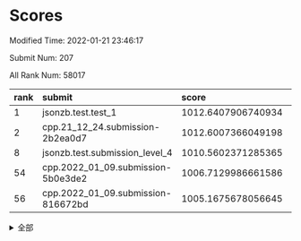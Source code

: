 # Scores

Modified Time: 2022-01-21 23:46:17

Submit Num: 207

All Rank Num: 58017

| rank |               submit               |       score        |       sigma        | pk_num |
| :--- | :--------------------------------- | :----------------- | :----------------- | :----- |
| 1    | jsonzb.test.test_1                 | 1012.6407906740934 | 0.8064485343176798 | 1119   |
| 2    | cpp.21_12_24.submission-2b2ea0d7   | 1012.6007366049198 | 0.7778789813012628 | 1117   |
| 8    | jsonzb.test.submission_level_4     | 1010.5602371285365 | 0.77688782127747   | 1120   |
| 54   | cpp.2022_01_09.submission-5b0e3de2 | 1006.7129986661586 | 0.7312898816297466 | 1121   |
| 56   | cpp.2022_01_09.submission-816672bd | 1005.1675678056645 | 0.728711804239094  | 1123   |


<details>
<summary>全部</summary>

| rank |                 submit                 |       score        |       sigma        | pk_num |
| :--- | :------------------------------------- | :----------------- | :----------------- | :----- |
| 1    | jsonzb.test.test_1                     | 1012.6407906740934 | 0.8064485343176798 | 1119   |
| 2    | cpp.21_12_24.submission-2b2ea0d7       | 1012.6007366049198 | 0.7778789813012628 | 1117   |
| 3    | gobigger.level_3.submission_level_3_40 | 1011.416000263278  | 0.7803858124556062 | 1121   |
| 4    | gobigger.level_3.submission_level_3_0  | 1011.3121987918743 | 0.7879550411755089 | 1118   |
| 5    | gobigger.level_3.submission_level_3_41 | 1011.2141975281835 | 0.7762872630603003 | 1121   |
| 6    | gobigger.level_3.submission_level_3_15 | 1010.9271936232975 | 0.7606363253712966 | 1133   |
| 7    | gobigger.level_3.submission_level_3_8  | 1010.7150395292249 | 0.7617654405087695 | 1121   |
| 8    | jsonzb.test.submission_level_4         | 1010.5602371285365 | 0.77688782127747   | 1120   |
| 9    | gobigger.level_3.submission_level_3_27 | 1010.5026643811633 | 0.7799027219150123 | 1118   |
| 10   | gobigger.level_3.submission_level_3_37 | 1010.453175786052  | 0.756865589037633  | 1120   |
| 11   | gobigger.level_3.submission_level_3_19 | 1010.4436558796638 | 0.7611096005310911 | 1126   |
| 12   | gobigger.level_3.submission_level_3_42 | 1010.4194884998415 | 0.7805004799078211 | 1122   |
| 13   | gobigger.level_3.submission_level_3_11 | 1010.4182254425218 | 0.7679101959074415 | 1120   |
| 14   | gobigger.level_3.submission_level_3_4  | 1010.3877524943921 | 0.7637663838669719 | 1120   |
| 15   | gobigger.level_3.submission_level_3_26 | 1010.1618097722958 | 0.7696825454281822 | 1118   |
| 16   | gobigger.level_3.submission_level_3_18 | 1010.1514650602718 | 0.7707624492850095 | 1123   |
| 17   | gobigger.level_3.submission_level_3_3  | 1010.0870032284508 | 0.7740849438312717 | 1124   |
| 18   | gobigger.level_3.submission_level_3_21 | 1010.0480488082368 | 0.7404463703516213 | 1120   |
| 19   | gobigger.level_3.submission_level_3_1  | 1009.9256351274853 | 0.7574587327655979 | 1121   |
| 20   | gobigger.level_3.submission_level_3_35 | 1009.9059890737152 | 0.7777906139979343 | 1117   |
| 21   | gobigger.level_3.submission_level_3_24 | 1009.7947438922633 | 0.7611230700783517 | 1118   |
| 22   | gobigger.level_3.submission_level_3_23 | 1009.771713463867  | 0.752422098986032  | 1118   |
| 23   | gobigger.level_3.submission_level_3_48 | 1009.7716488711177 | 0.7591993064496058 | 1121   |
| 24   | gobigger.level_3.submission_level_3_6  | 1009.7466424188319 | 0.7529489263186008 | 1125   |
| 25   | gobigger.level_3.submission_level_3_2  | 1009.7158780641796 | 0.7526802364758945 | 1120   |
| 26   | gobigger.level_3.submission_level_3_43 | 1009.712039520814  | 0.7426941537979524 | 1119   |
| 27   | gobigger.level_3.submission_level_3_13 | 1009.7009686617625 | 0.7582780827624854 | 1120   |
| 28   | gobigger.level_3.submission_level_3_17 | 1009.6671215935728 | 0.7469899760299498 | 1122   |
| 29   | gobigger.level_3.submission_level_3_25 | 1009.6663387154435 | 0.792423909256147  | 1118   |
| 30   | gobigger.level_3.submission_level_3_5  | 1009.6509021102833 | 0.7784099102226049 | 1120   |
| 31   | gobigger.level_3.submission_level_3_45 | 1009.64801801229   | 0.7622203877007159 | 1124   |
| 32   | gobigger.level_3.submission_level_3_9  | 1009.6110492718421 | 0.7718548244031868 | 1126   |
| 33   | gobigger.level_3.submission_level_3_7  | 1009.5852173302221 | 0.7673078324009203 | 1118   |
| 34   | gobigger.level_3.submission_level_3_47 | 1009.5804805367912 | 0.7876446571539363 | 1116   |
| 35   | gobigger.level_3.submission_level_3_30 | 1009.5530515567649 | 0.7461150775746594 | 1124   |
| 36   | gobigger.level_3.submission_level_3_10 | 1009.405194575252  | 0.7541048861704643 | 1121   |
| 37   | gobigger.level_3.submission_level_3_44 | 1009.405179065364  | 0.7475581883049942 | 1119   |
| 38   | gobigger.level_3.submission_level_3_32 | 1009.3850672758668 | 0.7295342666118042 | 1116   |
| 39   | gobigger.level_3.submission_level_3_22 | 1009.3399044458612 | 0.7607177162838222 | 1127   |
| 40   | gobigger.level_3.submission_level_3_20 | 1009.2010033541034 | 0.7400797563426119 | 1119   |
| 41   | gobigger.level_3.submission_level_3_29 | 1009.1709275566465 | 0.7395465691753694 | 1120   |
| 42   | gobigger.level_3.submission_level_3_34 | 1009.1528824730881 | 0.7614291564863527 | 1119   |
| 43   | gobigger.level_3.submission_level_3_33 | 1009.1352631868217 | 0.7392585021726952 | 1123   |
| 44   | gobigger.level_3.submission_level_3_46 | 1009.1192730631686 | 0.7440379901413241 | 1128   |
| 45   | gobigger.level_3.submission_level_3_38 | 1009.0555631065811 | 0.7412596215917293 | 1120   |
| 46   | gobigger.level_3.submission_level_3_14 | 1009.0497266522876 | 0.7425969477337686 | 1123   |
| 47   | gobigger.level_3.submission_level_3_49 | 1008.9947537954221 | 0.7394524975656973 | 1115   |
| 48   | gobigger.level_3.submission_level_3_16 | 1008.960142766184  | 0.7368401635246843 | 1120   |
| 49   | gobigger.level_3.submission_level_3_39 | 1008.9047562911087 | 0.7428919619718987 | 1124   |
| 50   | gobigger.level_3.submission_level_3_12 | 1008.8979645401256 | 0.7528074954605894 | 1127   |
| 51   | gobigger.level_3.submission_level_3_28 | 1008.4528159131737 | 0.7522516655786994 | 1124   |
| 52   | gobigger.level_3.submission_level_3_31 | 1008.3115015926616 | 0.7475490486015268 | 1122   |
| 53   | gobigger.level_3.submission_level_3_36 | 1006.8790244510516 | 0.7640586952992157 | 1121   |
| 54   | cpp.2022_01_09.submission-5b0e3de2     | 1006.7129986661586 | 0.7312898816297466 | 1121   |
| 55   | gobigger.level_1.submission_level_1_7  | 1005.2224097512259 | 0.7268442255950786 | 1121   |
| 56   | cpp.2022_01_09.submission-816672bd     | 1005.1675678056645 | 0.728711804239094  | 1123   |
| 57   | gobigger.level_1.submission_level_1_34 | 1004.8395274840269 | 0.7190795980575404 | 1123   |
| 58   | gobigger.level_1.submission_level_1_27 | 1004.7096771692601 | 0.7276466016860492 | 1126   |
| 59   | gobigger.level_1.submission_level_1_39 | 1004.5246034580532 | 0.7197234926291558 | 1120   |
| 60   | gobigger.level_1.submission_level_1_26 | 1004.3655337066272 | 0.727200194366054  | 1123   |
| 61   | gobigger.level_1.submission_level_1_15 | 1004.2353151516631 | 0.7277501031412372 | 1125   |
| 62   | gobigger.level_1.submission_level_1_28 | 1004.1827581307707 | 0.7233104597291322 | 1124   |
| 63   | gobigger.level_1.submission_level_1_41 | 1004.0490396069579 | 0.7128803385648541 | 1120   |
| 64   | gobigger.level_1.submission_level_1_43 | 1003.9660440644495 | 0.7096718075340689 | 1119   |
| 65   | gobigger.level_1.submission_level_1_20 | 1003.9085374871913 | 0.7228949723620117 | 1117   |
| 66   | gobigger.level_1.submission_level_1_33 | 1003.9072611990397 | 0.7086899779919948 | 1114   |
| 67   | gobigger.level_1.submission_level_1_6  | 1003.8609916534392 | 0.7197251114037199 | 1118   |
| 68   | gobigger.level_1.submission_level_1_11 | 1003.8569153568608 | 0.7232058385010307 | 1122   |
| 69   | gobigger.level_1.submission_level_1_46 | 1003.8113814296988 | 0.7109784125528665 | 1120   |
| 70   | gobigger.level_1.submission_level_1_40 | 1003.7892637101248 | 0.7160353355789818 | 1122   |
| 71   | gobigger.level_1.submission_level_1_12 | 1003.6833095634686 | 0.7219883646181369 | 1122   |
| 72   | gobigger.level_1.submission_level_1_47 | 1003.6751486270821 | 0.7184906126062328 | 1122   |
| 73   | gobigger.level_1.submission_level_1_3  | 1003.6480335029117 | 0.7233895461903417 | 1121   |
| 74   | gobigger.level_1.submission_level_1_17 | 1003.5843059008855 | 0.7081439278283042 | 1125   |
| 75   | gobigger.level_1.submission_level_1_45 | 1003.5802322470063 | 0.7308545771399404 | 1122   |
| 76   | gobigger.level_1.submission_level_1_24 | 1003.4798736193808 | 0.7144735061495744 | 1120   |
| 77   | gobigger.level_1.submission_level_1_37 | 1003.4439095200707 | 0.7125227717857282 | 1126   |
| 78   | gobigger.level_1.submission_level_1_44 | 1003.3698615017585 | 0.7189187105115016 | 1120   |
| 79   | gobigger.level_1.submission_level_1_9  | 1003.35034174644   | 0.7062925103396321 | 1126   |
| 80   | gobigger.level_1.submission_level_1_31 | 1003.3347953646148 | 0.7226762433194598 | 1122   |
| 81   | gobigger.level_1.submission_level_1_23 | 1003.2845968804342 | 0.7094975230920982 | 1126   |
| 82   | gobigger.level_1.submission_level_1_18 | 1003.2775070913334 | 0.712342554770403  | 1123   |
| 83   | gobigger.level_1.submission_level_1_30 | 1003.2202167522399 | 0.7216250657449956 | 1118   |
| 84   | gobigger.level_1.submission_level_1_13 | 1003.2033389263331 | 0.7262597011599146 | 1121   |
| 85   | gobigger.level_1.submission_level_1_1  | 1003.0891950892174 | 0.7014226752353501 | 1122   |
| 86   | gobigger.level_1.submission_level_1_4  | 1003.0737125620187 | 0.7132267937836505 | 1122   |
| 87   | gobigger.level_1.submission_level_1_49 | 1003.042439855348  | 0.7147914723910991 | 1115   |
| 88   | gobigger.level_1.submission_level_1_42 | 1003.0307938155129 | 0.7190570132618187 | 1115   |
| 89   | gobigger.level_1.submission_level_1_38 | 1002.963610302427  | 0.7185038700696808 | 1121   |
| 90   | gobigger.level_1.submission_level_1_35 | 1002.9560289502627 | 0.7211994323892627 | 1123   |
| 91   | gobigger.level_1.submission_level_1_14 | 1002.9304894666699 | 0.7081276501813858 | 1123   |
| 92   | gobigger.level_1.submission_level_1_32 | 1002.9303156157489 | 0.7176251366448159 | 1121   |
| 93   | gobigger.level_1.submission_level_1_5  | 1002.9108992320997 | 0.718196784442814  | 1126   |
| 94   | gobigger.level_1.submission_level_1_25 | 1002.8839253919903 | 0.7154465925365882 | 1122   |
| 95   | gobigger.level_1.submission_level_1_10 | 1002.862224223728  | 0.7088787782235314 | 1116   |
| 96   | gobigger.level_1.submission_level_1_48 | 1002.8273554735933 | 0.7247610452287275 | 1114   |
| 97   | gobigger.level_1.submission_level_1_22 | 1002.792945268413  | 0.7247639243001152 | 1123   |
| 98   | gobigger.level_1.submission_level_1_21 | 1002.7479000212886 | 0.7145113273032614 | 1119   |
| 99   | gobigger.level_1.submission_level_1_16 | 1002.5197848289687 | 0.7100216584814859 | 1122   |
| 100  | gobigger.level_1.submission_level_1_36 | 1002.337889660869  | 0.7122591865825798 | 1125   |
| 101  | gobigger.level_1.submission_level_1_8  | 1002.3174099519163 | 0.7188006029498992 | 1121   |
| 102  | gobigger.level_1.submission_level_1_29 | 1002.1875829305345 | 0.715797289993036  | 1122   |
| 103  | gobigger.level_1.submission_level_1_0  | 1002.0695697071787 | 0.7080217306753818 | 1120   |
| 104  | gobigger.level_1.submission_level_1_2  | 1001.9847690007226 | 0.7075394758881227 | 1123   |
| 105  | gobigger.level_1.submission_level_1_19 | 1001.4440206968547 | 0.7181908974692052 | 1123   |
| 106  | gobigger.random.submission_random_14   | 997.7232209328577  | 0.7051254577786663 | 1125   |
| 107  | gobigger.random.submission_random_8    | 997.4019598349557  | 0.7141579167428946 | 1126   |
| 108  | gobigger.random.submission_random_2    | 996.9674548129107  | 0.709884656695988  | 1121   |
| 109  | gobigger.random.submission_random_31   | 996.8548101643734  | 0.696649554202422  | 1116   |
| 110  | gobigger.random.submission_random_21   | 996.6541326630902  | 0.7013326975094448 | 1119   |
| 111  | gobigger.random.submission_random_19   | 996.5887607836049  | 0.7196210768590392 | 1124   |
| 112  | gobigger.random.submission_random_25   | 996.5411350229708  | 0.6962941311994788 | 1124   |
| 113  | gobigger.random.submission_random_3    | 996.5305859257072  | 0.7070824982891925 | 1122   |
| 114  | gobigger.random.submission_random_41   | 996.4941547064183  | 0.7147582357571034 | 1116   |
| 115  | gobigger.random.submission_random_43   | 996.343565904761   | 0.7145962509404334 | 1114   |
| 116  | gobigger.random.submission_random_29   | 996.2726454760079  | 0.705308379777652  | 1120   |
| 117  | gobigger.random.submission_random_26   | 996.1814487619724  | 0.7140693982861959 | 1120   |
| 118  | gobigger.random.submission_random_27   | 996.165117498501   | 0.7095636220609339 | 1116   |
| 119  | gobigger.random.submission_random_23   | 996.1612992321534  | 0.7056111264660092 | 1123   |
| 120  | gobigger.random.submission_random_1    | 996.1573736465094  | 0.7014723744244182 | 1123   |
| 121  | gobigger.random.submission_random_40   | 996.0967420967809  | 0.7178363496533926 | 1121   |
| 122  | gobigger.random.submission_random_33   | 996.0719293294586  | 0.7046061078922933 | 1123   |
| 123  | gobigger.random.submission_random_16   | 996.0287976507038  | 0.7002533543505991 | 1120   |
| 124  | gobigger.random.submission_random_34   | 996.0107353296085  | 0.7171009355285223 | 1124   |
| 125  | gobigger.random.submission_random_10   | 996.0063995141505  | 0.7215212761518119 | 1123   |
| 126  | gobigger.random.submission_random_20   | 996.0023853029273  | 0.7113329956949055 | 1123   |
| 127  | gobigger.random.submission_random_17   | 995.9604758096297  | 0.7057748386400309 | 1116   |
| 128  | gobigger.random.submission_random_49   | 995.8910691078783  | 0.7186567898034438 | 1117   |
| 129  | gobigger.random.submission_random_24   | 995.8872750382313  | 0.7038808506954363 | 1123   |
| 130  | gobigger.random.submission_random_9    | 995.8862919354742  | 0.7058647277343736 | 1124   |
| 131  | gobigger.random.submission_random_42   | 995.8530774408466  | 0.7119969159794802 | 1121   |
| 132  | gobigger.random.submission_random_22   | 995.8359364869935  | 0.7235773430677445 | 1121   |
| 133  | gobigger.random.submission_random_44   | 995.7685251873334  | 0.7325254234684986 | 1119   |
| 134  | gobigger.random.submission_random_15   | 995.7367215658971  | 0.6966767466699295 | 1122   |
| 135  | gobigger.random.submission_random_0    | 995.6801501500686  | 0.7456547334289395 | 1122   |
| 136  | gobigger.random.submission_random_48   | 995.6560905053855  | 0.7295800087089248 | 1119   |
| 137  | gobigger.random.submission_random_12   | 995.6143443932968  | 0.6989143014216725 | 1118   |
| 138  | gobigger.random.submission_random_37   | 995.5948852653561  | 0.6937966215137243 | 1118   |
| 139  | gobigger.random.submission_random_47   | 995.4902524328219  | 0.7194925145187654 | 1116   |
| 140  | gobigger.random.submission_random_7    | 995.4740993181263  | 0.7254457853350413 | 1121   |
| 141  | gobigger.random.submission_random_30   | 995.3675887861275  | 0.7131178504190575 | 1119   |
| 142  | gobigger.random.submission_random_45   | 995.3564955266621  | 0.7248681147689647 | 1123   |
| 143  | gobigger.random.submission_random_5    | 995.3007006686355  | 0.7084646139691546 | 1119   |
| 144  | gobigger.random.submission_random_11   | 995.2946247776011  | 0.7173914107200953 | 1125   |
| 145  | gobigger.random.submission_random_32   | 995.2854739611756  | 0.7018107201716035 | 1128   |
| 146  | gobigger.random.submission_random_13   | 995.2528929795735  | 0.7256363328652632 | 1116   |
| 147  | gobigger.random.submission_random_46   | 995.2046667125668  | 0.7079748417239915 | 1123   |
| 148  | gobigger.random.submission_random_38   | 995.1764947730444  | 0.7091459871354273 | 1119   |
| 149  | gobigger.random.submission_random_18   | 995.1620843406139  | 0.7152980377866385 | 1125   |
| 150  | gobigger.random.submission_random_39   | 995.0828046449286  | 0.7152493383029365 | 1117   |
| 151  | gobigger.random.submission_random_35   | 995.0655379927739  | 0.7259165570638044 | 1126   |
| 152  | gobigger.random.submission_random_36   | 994.8920684641006  | 0.7019318348042871 | 1119   |
| 153  | gobigger.random.submission_random_4    | 994.6765634553705  | 0.7115267135255998 | 1116   |
| 154  | gobigger.random.submission_random_6    | 994.5619621813363  | 0.709912812929394  | 1123   |
| 155  | gobigger.random.submission_random_28   | 994.4023826226805  | 0.7186038844020471 | 1126   |
| 156  | gobigger.level_2.submission_level_2_12 | 993.994804840879   | 0.7289881788686157 | 1116   |
| 157  | gobigger.level_2.submission_level_2_35 | 993.9748783694674  | 0.7322090276852812 | 1120   |
| 158  | gobigger.level_2.submission_level_2_5  | 993.8326798621908  | 0.7176074979583577 | 1122   |
| 159  | gobigger.level_2.submission_level_2_34 | 993.4515333493152  | 0.7337412880155498 | 1122   |
| 160  | gobigger.level_2.submission_level_2_44 | 993.4490504585565  | 0.7392306765976938 | 1125   |
| 161  | gobigger.level_2.submission_level_2_10 | 993.2135689610842  | 0.7295389167995678 | 1122   |
| 162  | gobigger.level_2.submission_level_2_11 | 993.171746673986   | 0.7236168482109756 | 1120   |
| 163  | gobigger.level_2.submission_level_2_21 | 993.1653068224674  | 0.7258186655014706 | 1121   |
| 164  | gobigger.level_2.submission_level_2_33 | 993.0292238195168  | 0.7347642135979028 | 1127   |
| 165  | gobigger.level_2.submission_level_2_4  | 993.0167739101005  | 0.7374098366478362 | 1118   |
| 166  | gobigger.level_2.submission_level_2_36 | 992.9021122846362  | 0.7544992411809981 | 1119   |
| 167  | gobigger.level_2.submission_level_2_24 | 992.9016542056784  | 0.7262878327362923 | 1120   |
| 168  | gobigger.level_2.submission_level_2_29 | 992.8394939710527  | 0.7434192953819801 | 1121   |
| 169  | gobigger.level_2.submission_level_2_49 | 992.7686153430526  | 0.750798792610675  | 1117   |
| 170  | gobigger.level_2.submission_level_2_38 | 992.7294513216126  | 0.7477944172024191 | 1123   |
| 171  | gobigger.level_2.submission_level_2_3  | 992.6928358064708  | 0.740427713127156  | 1119   |
| 172  | gobigger.level_2.submission_level_2_46 | 992.6486525856687  | 0.7483452422911722 | 1116   |
| 173  | gobigger.level_2.submission_level_2_39 | 992.6314614115498  | 0.7544715524279795 | 1126   |
| 174  | gobigger.level_2.submission_level_2_15 | 992.555851759609   | 0.7325007488243325 | 1120   |
| 175  | gobigger.level_2.submission_level_2_9  | 992.5276662613335  | 0.7562959124834086 | 1122   |
| 176  | gobigger.level_2.submission_level_2_32 | 992.5089673531575  | 0.7267112582006634 | 1122   |
| 177  | gobigger.level_2.submission_level_2_40 | 992.4417454086821  | 0.7345416874976534 | 1115   |
| 178  | gobigger.level_2.submission_level_2_7  | 992.4196555351149  | 0.7376020684048384 | 1118   |
| 179  | gobigger.level_2.submission_level_2_22 | 992.3912171540202  | 0.7575464655993908 | 1125   |
| 180  | gobigger.level_2.submission_level_2_42 | 992.164150870239   | 0.7498800434203208 | 1125   |
| 181  | gobigger.level_2.submission_level_2_6  | 992.1411298477287  | 0.7374174543960594 | 1124   |
| 182  | gobigger.level_2.submission_level_2_8  | 992.1034818083898  | 0.7395991666308536 | 1120   |
| 183  | gobigger.level_2.submission_level_2_48 | 992.0693786714183  | 0.7371490522786174 | 1120   |
| 184  | gobigger.level_2.submission_level_2_20 | 991.978306270742   | 0.7622560774429807 | 1122   |
| 185  | gobigger.level_2.submission_level_2_17 | 991.9402674672749  | 0.7462759775430414 | 1123   |
| 186  | gobigger.level_2.submission_level_2_37 | 991.8484308916865  | 0.7450419599603327 | 1123   |
| 187  | gobigger.level_2.submission_level_2_1  | 991.8459499856297  | 0.7481616616979879 | 1121   |
| 188  | gobigger.level_2.submission_level_2_41 | 991.8444785059612  | 0.75734329159885   | 1114   |
| 189  | gobigger.level_2.submission_level_2_43 | 991.8227042067368  | 0.7416530479929498 | 1124   |
| 190  | gobigger.level_2.submission_level_2_0  | 991.7106740934771  | 0.7443873306212332 | 1126   |
| 191  | gobigger.level_2.submission_level_2_30 | 991.5222075806978  | 0.7416257894804902 | 1118   |
| 192  | gobigger.level_2.submission_level_2_23 | 991.5189275932601  | 0.748704306455777  | 1120   |
| 193  | gobigger.level_2.submission_level_2_2  | 991.444039371613   | 0.7592350435106143 | 1121   |
| 194  | gobigger.level_2.submission_level_2_31 | 991.4288860211122  | 0.756570210860984  | 1113   |
| 195  | gobigger.level_2.submission_level_2_45 | 991.4197558112828  | 0.7563188836876141 | 1122   |
| 196  | gobigger.level_2.submission_level_2_14 | 991.2469587289269  | 0.7647908612935306 | 1118   |
| 197  | gobigger.level_2.submission_level_2_18 | 991.1839825101989  | 0.7507664811565655 | 1125   |
| 198  | gobigger.level_2.submission_level_2_47 | 991.1415842567276  | 0.7395944354516055 | 1123   |
| 199  | gobigger.level_2.submission_level_2_26 | 991.0314602245601  | 0.7506570542871424 | 1125   |
| 200  | gobigger.level_2.submission_level_2_16 | 990.7960883396369  | 0.7549552732118678 | 1121   |
| 201  | gobigger.level_2.submission_level_2_27 | 990.7354886009923  | 0.7634976618096365 | 1121   |
| 202  | gobigger.level_2.submission_level_2_28 | 990.2363092698613  | 0.7455313199336675 | 1120   |
| 203  | gobigger.level_2.submission_level_2_19 | 990.2159794575595  | 0.7677663726896631 | 1122   |
| 204  | gobigger.level_2.submission_level_2_13 | 990.1477688684198  | 0.770285336497687  | 1124   |
| 205  | gobigger.level_2.submission_level_2_25 | 989.8003582367955  | 0.7599290579891009 | 1125   |
| 206  | gobigger.none.submission_none_0        | 977.3230583726735  | 1.3535291008578703 | 1126   |
| 207  | gobigger.none.submission_none_1        | 976.102819247578   | 1.4370101553890917 | 1119   |

</details>